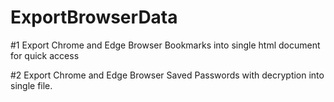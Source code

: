 # ExportBrowserData

#1
Export Chrome and Edge Browser Bookmarks into single html document for quick access

#2
Export Chrome and Edge Browser Saved Passwords with decryption into single file.

